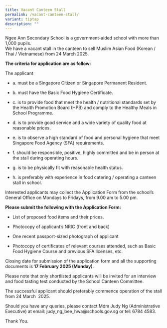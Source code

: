 ```yaml
---
title: Vacant Canteen Stall
permalink: /vacant-canteen-stall/
variant: tiptap
description: ""
---
```

<p>Ngee Ann Secondary School is a government-aided school with more than
1,000 pupils.
<br>We have a vacant stall in the canteen to sell Muslim Asian Food (Korean
/ Thai / Vietnamese) from 24 March 2025.</p>
<p><strong>The criteria for application are as follow:</strong>
</p>
<p>The applicant</p>
<ul data-tight="true" class="tight">
<li>
<p>a. must be a Singapore Citizen or Singapore Permanent Resident.</p>
</li>
<li>
<p>b. must have the Basic Food Hygiene Certificate.</p>
</li>
<li>
<p>c. is to provide food that meet the health / nutritional standards set
by the Health Promotion Board (HPB) and comply to the Healthy Meals in
School Programme.</p>
</li>
<li>
<p>d. is to provide good service and a wide variety of quality food at reasonable
prices.</p>
</li>
<li>
<p>e. is to observe a high standard of food and personal hygiene that meet
Singapore Food Agency (SFA) requirements.</p>
</li>
<li>
<p>f. should be responsible, positive, highly committed and be in person
at the stall during operating hours.</p>
</li>
<li>
<p>g. is to be physically fit with reasonable health status.&nbsp;&nbsp;</p>
</li>
<li>
<p>h. is preferably with experience in food catering / operating a canteen
stall in school.</p>
</li>
</ul>
<p>Interested applicants may collect the Application Form from the school’s
General Office on Mondays to Fridays, from 9.00 am to 5.00 pm.</p>
<p><strong>Please submit the following with the Application Form:</strong>
</p>
<ul data-tight="true" class="tight">
<li>
<p>List of proposed food items and their prices.</p>
</li>
<li>
<p>Photocopy of applicant’s NRIC (front and back)</p>
</li>
<li>
<p>One recent passport-sized photograph of applicant</p>
</li>
<li>
<p>Photocopy of certificates of relevant courses attended, such as Basic
Food Hygiene Course and previous SFA licenses, etc.</p>
</li>
</ul>
<p>Closing date for submission of the application form and all the supporting
documents is <strong>17 February 2025 (Monday)</strong>.</p>
<p>Please note that only shortlisted applicants will be invited for an interview
and food tasting test conducted by the School Canteen Committee.</p>
<p>The successful applicant should preferably commence operation of the stall
from 24 March &nbsp;2025.</p>
<p>Should you have any queries, please contact Mdm Judy Ng (Administrative
Executive) at email: <a rel="noopener noreferrer nofollow" target="_blank">judy_ng_bee_hwa@schools.gov.sg</a> or
tel: 6784 4583.</p>
<p>Thank You.</p>